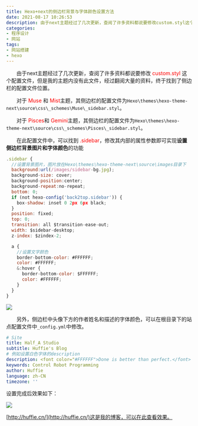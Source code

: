 ```yaml
---
title: Hexo+next的侧边栏背景与字体颜色设置方法
date: 2021-08-17 10:26:53
description: 由于next主题经过了几次更新，查阅了许多资料都说要修改custom.styl这个配置文件，但是我的主题内没有此文件，经过翻阅大量的资料，终于找到了侧边栏的配置文件位置。
categories:
- 程序设计
- 网站
tags:
- 网站搭建
- hexo
---
```


&emsp;&emsp;由于next主题经过了几次更新，查阅了许多资料都说要修改<font color="red"> custom.styl </font>这个配置文件，但是我的主题内没有此文件，经过翻阅大量的资料，终于找到了侧边栏的配置文件位置。

&emsp;&emsp;对于<font color="red"> Muse </font>和<font color="red"> Mist</font>主题，其侧边栏的配置文件为`Hexo\themes\hexo-theme-next\source\css\_schemes\Muse\_sidebar.styl`。

&emsp;&emsp;对于<font color="red"> Pisces</font>和<font color="red"> Gemini</font>主题，其侧边栏的配置文件为`Hexo\themes\hexo-theme-next\source\css\_schemes\Pisces\_sidebar.styl`。

&emsp;&emsp;在此配置文件中，可以找到<font color="red"> .sidebar</font>，修改其内部的属性参数即可实现**设置侧边栏背景图片和字体颜色**的功能

```js
.sidebar {
  //设置背景图片，图片放在Hexo\themes\hexo-theme-next\source\images目录下
  background:url(/images/sidebar-bg.jpg);	
  background-size: cover;
  background-position:center;
  background-repeat:no-repeat;
  bottom: 0;
  if (not hexo-config('back2top.sidebar')) {
    box-shadow: inset 0 2px 6px black;
  }
  position: fixed;
  top: 0;
  transition: all $transition-ease-out;
  width: $sidebar-desktop;
  z-index: $zindex-2;

  a {
    //设置文字颜色
	border-bottom-color: #FFFFFF;
	color: #FFFFFF;
    &:hover {
	  border-bottom-color: $FFFFFF;
	  color: #FFFFFF;
    }
  }
}
```
![](https://gitee.com/huffiema/pictures/raw/master/image/202112231923871-hexo-sidebar-1.png)

&emsp;&emsp;另外，侧边栏中头像下方的作者姓名和描述的字体颜色，可以在根目录下的站点配置文件中`_config.yml`中修改。
```yml
# Site
title: Half_A Studio
subtitle: Huffie's Blog
# 例如设置白色字体的description
description: <font color="#FFFFFF">Done is better than perfect.</font>
keywords: Control Robot Programming
author: Huffie
language: zh-CN
timezone: ''
```
设置完成后效果如下：

![](https://gitee.com/huffiema/pictures/raw/master/image/202112231924723-hexo-sidebar-2.png)

[http://huffie.cn/](http://huffie.cn/)这是我的博客，可以在此查看效果。
